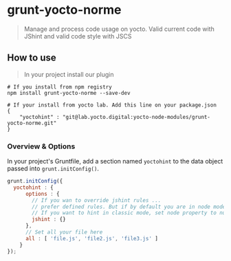 # grunt-yocto-norme

> Manage and process code usage on yocto. Valid current code with JShint and valid code style with JSCS

## How to use

> In your project install our plugin

```shell
# If you install from npm registry
npm install grunt-yocto-norme --save-dev
```

```shell
# If your install from yocto lab. Add this line on your package.json
{
    "yoctohint" : "git@lab.yocto.digital:yocto-node-modules/grunt-yocto-norme.git"
}
```
### Overview & Options
In your project's Gruntfile, add a section named `yoctohint` to the data object passed into `grunt.initConfig()`.

```js
grunt.initConfig({
  yoctohint : {
      options : {
        // If you wan to override jshint rules ...
        // prefer defined rules. But if by default you are in node mode.
        // If you want to hint in classic mode, set node property to null
        jshint : {}
      },
      // Set all your file here
      all : [ 'file.js', 'file2.js', 'file3.js' ]
    }
});
```

